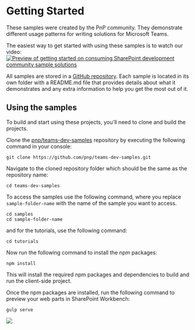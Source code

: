 # Getting Started

These samples were created by the PnP community. They demonstrate different usage patterns for writing solutions for Microsoft Teams.

The easiest way to get started with using these samples is to watch our video:
[![Preview of getting started on consuming SharePoint development community sample solutions](http://img.youtube.com/vi/EH5voQlRd-4/0.jpg)](http://www.youtube.com/watch?v=EH5voQlRd-4 "Getting Started Using PnP Samples")

All samples are stored in a [GitHub repository](https://github.com/pnp/teams-dev-samples). Each sample is located in its own folder with a README.md file that provides details about what it demonstrates and any extra information to help you get the most out of it.

## Using the samples

To build and start using these projects, you'll need to clone and build the projects.

Clone the [pnp/teams-dev-samples](https://github.com/pnp/teams-dev-samples) repository by executing the following command in your console:

```shell
git clone https://github.com/pnp/teams-dev-samples.git
```

Navigate to the cloned repository folder which should be the same as the repository name:

```shell
cd teams-dev-samples
```

To access the samples use the following command, where you replace `sample-folder-name` with the name of the sample you want to access.

```shell
cd samples
cd sample-folder-name
```

and for the tutorials, use the following command:

```shell
cd tutorials
```

Now run the following command to install the npm packages:

```shell
npm install
```

This will install the required npm packages and dependencies to build and run the client-side project.

Once the npm packages are installed, run the following command to preview your web parts in SharePoint Workbench:

```shell
gulp serve
```

<img src="https://telemetry.sharepointpnp.com/teams-dev-samples/docs/gettingstarted" />